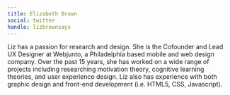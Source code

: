 ```yaml
---
title: Elizabeth Brown
social: twitter
handle: lizbrownsays
---
```


Liz has a passion for research and design. She is the Cofounder and Lead UX Designer at Webjunto, a Philadelphia based mobile and web design company. Over the past 15 years, she has worked on a wide range of projects including researching motivation theory, cognitive learning theories, and user experience design. Liz also has experience with both graphic design and front-end development (i.e. HTML5, CSS, Javascript).